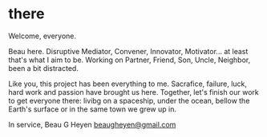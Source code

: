 # there

Welcome, everyone.

Beau here. Disruptive Mediator, Convener, Innovator, Motivator...
at least that's what I aim to be. Working on Partner, Friend, Son, Uncle, Neighbor, been a bit distracted.

Like you, this project has been everything to me. Sacrafice, failure, luck, hard work and passion have brought us here. Together, let's finish our work to get everyone there: livibg on a spaceship, under the ocean, bellow the Earth's surface or in the same town we grew up in. 

In service,
Beau G Heyen
beaugheyen@gmail.com
